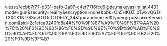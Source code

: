 vless://ecbb7f77-b331-bafb-2a97-c4ef77f6fcd9@de.makevaslim.lat:443?mode=gun&security=reality&encryption=none&pbk=On5HKUZ_xTwxvQG1zT3XCK1Nt783dvOTOcCTD6kY_34&fp=randomized&type=grpc&sni=refersion.com&sid=2c1efea9240fd8a4#%F0%9F%87%A9%F0%9F%87%AA%20%7C%20%F0%9D%90%86%F0%9D%90%9E%F0%9D%90%AB%F0%9D%90%A6%F0%9D%90%9A%F0%9D%90%A7%F0%9D%90%B2%20%20%F0%9D%9F%B7

